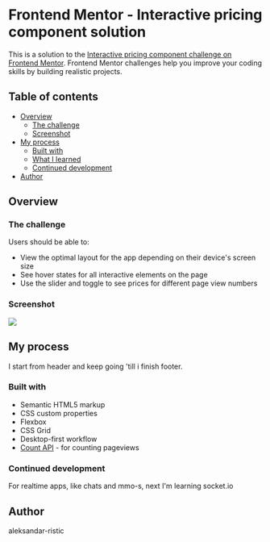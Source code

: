# Frontend Mentor - Interactive pricing component solution

This is a solution to the
[Interactive pricing component challenge on Frontend Mentor](https://www.frontendmentor.io/challenges/interactive-pricing-component-t0m8PIyY8).
Frontend Mentor challenges help you improve your coding skills by building
realistic projects.

## Table of contents

- [Overview](#overview)
  - [The challenge](#the-challenge)
  - [Screenshot](#screenshot)
- [My process](#my-process)
  - [Built with](#built-with)
  - [What I learned](#what-i-learned)
  - [Continued development](#continued-development)
- [Author](#author)

## Overview

### The challenge

Users should be able to:

- View the optimal layout for the app depending on their device's screen size
- See hover states for all interactive elements on the page
- Use the slider and toggle to see prices for different page view numbers

### Screenshot

![](./screenshot.jpg)

## My process

I start from header and keep going 'till i finish footer.

### Built with

- Semantic HTML5 markup
- CSS custom properties
- Flexbox
- CSS Grid
- Desktop-first workflow
- [Count API](https://countapi.xyz/) - for counting pageviews

### Continued development

For realtime apps, like chats and mmo-s, next I'm learning socket.io

## Author

aleksandar-ristic
